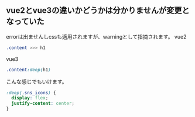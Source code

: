 ## vue2とvue3の違いかどうかは分かりませんが変更となっていた
errorは出ませんしcssも適用されますが、warningとして指摘されます。
vue2
```css
.content >>> h1
```
vue3
```css
.content:deep(h1)
```
こんな感じでもいけます。
```css
:deep(.sns_icons) {
  display: flex;
  justify-content: center;
}
```
